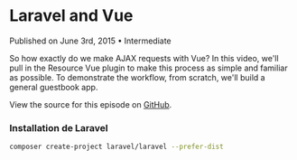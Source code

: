 # Laravel and Vue
Published on June 3rd, 2015 • Intermediate

So how exactly do we make AJAX requests with Vue? In this video, we'll pull in the Resource Vue plugin to make this process as simple and familiar as possible. To demonstrate the workflow, from scratch, we'll build a general guestbook app.

View the source for this episode on [GitHub](https://github.com/laracasts/Laravel-and-Vue).

### Installation de Laravel
```bash
composer create-project laravel/laravel --prefer-dist
```
